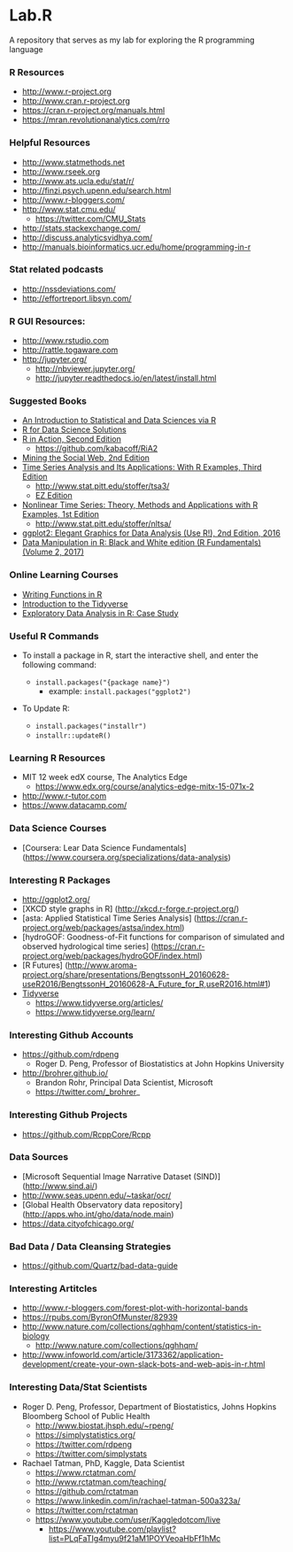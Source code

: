 Lab.R   
====
A repository that serves as my lab for exploring the R programming language    


### R Resources
* http://www.r-project.org
* http://www.cran.r-project.org
* https://cran.r-project.org/manuals.html
* https://mran.revolutionanalytics.com/rro


### Helpful Resources
* http://www.statmethods.net
* http://www.rseek.org
* http://www.ats.ucla.edu/stat/r/
* http://finzi.psych.upenn.edu/search.html
* http://www.r-bloggers.com/
* http://www.stat.cmu.edu/
	* https://twitter.com/CMU_Stats
* http://stats.stackexchange.com/
* http://discuss.analyticsvidhya.com/
* http://manuals.bioinformatics.ucr.edu/home/programming-in-r 


### Stat related podcasts
* http://nssdeviations.com/
* http://effortreport.libsyn.com/



### R GUI Resources:
* http://www.rstudio.com
* http://rattle.togaware.com
* http://jupyter.org/  
	* http://nbviewer.jupyter.org/
	* http://jupyter.readthedocs.io/en/latest/install.html 


### Suggested Books
* [An Introduction to Statistical and Data Sciences via R](https://moderndive.com/)
* [R for Data Science Solutions](https://jrnold.github.io/r4ds-exercise-solutions/)
* [R in Action, Second Edition](https://www.manning.com/books/r-in-action-second-edition)
  * https://github.com/kabacoff/RiA2
* [Mining the Social Web, 2nd Edition](http://nbviewer.jupyter.org/github/ptwobrussell/Mining-the-Social-Web-2nd-Edition/tree/master/ipynb/)
* [Time Series Analysis and Its Applications: With R Examples, Third Edition](http://www.amazon.com/Time-Analysis-Its-Applications-Statistics/dp/144197864X/)
	* http://www.stat.pitt.edu/stoffer/tsa3/
	* [EZ Edition](http://www.stat.pitt.edu/stoffer/tsa3/tsa3EZ.pdf)
* [Nonlinear Time Series: Theory, Methods and Applications with R Examples, 1st Edition](http://www.amazon.com/Nonlinear-Time-Applications-Examples-Statistical/dp/1466502258)
	* http://www.stat.pitt.edu/stoffer/nltsa/
* [ggplot2: Elegant Graphics for Data Analysis (Use R!), 2nd Edition, 2016](https://www.amazon.com/ggplot2-Elegant-Graphics-Data-Analysis/dp/331924275X)
* [Data Manipulation in R: Black and White edition (R Fundamentals) (Volume 2, 2017)](https://www.amazon.com/Data-Manipulation-Black-White-Fundamentals/dp/1979699933/)



### Online Learning Courses
* [Writing Functions in R](https://www.datacamp.com/courses/writing-functions-in-r)
* [Introduction to the Tidyverse](https://www.datacamp.com/courses/introduction-to-the-tidyverse)
* [Exploratory Data Analysis in R: Case Study](https://www.datacamp.com/courses/exploratory-data-analysis-in-r-case-study)



### Useful R Commands
* To install a package in R, start the interactive shell, and enter the following command:  
  * ```install.packages("{package name}")```
    * example: ```install.packages("ggplot2")```


* To Update R:
  * ```install.packages("installr")```
  * ```installr::updateR()```


### Learning R Resources
* MIT 12 week edX course, The Analytics Edge 
	* https://www.edx.org/course/analytics-edge-mitx-15-071x-2
* http://www.r-tutor.com
* https://www.datacamp.com/


### Data Science Courses
* [Coursera: Lear Data Science Fundamentals] (https://www.coursera.org/specializations/data-analysis)


### Interesting R Packages
* http://ggplot2.org/
* [XKCD style graphs in R] (http://xkcd.r-forge.r-project.org/)
* [asta: Applied Statistical Time Series Analysis] (https://cran.r-project.org/web/packages/astsa/index.html)
* [hydroGOF: Goodness-of-Fit functions for comparison of simulated and observed hydrological time series] (https://cran.r-project.org/web/packages/hydroGOF/index.html)
* [R Futures] (http://www.aroma-project.org/share/presentations/BengtssonH_20160628-useR2016/BengtssonH_20160628-A_Future_for_R,useR2016.html#1)
* [Tidyverse](https://www.tidyverse.org/)
  * https://www.tidyverse.org/articles/
  * https://www.tidyverse.org/learn/


### Interesting Github Accounts
* https://github.com/rdpeng
  * Roger D. Peng, Professor of Biostatistics at John Hopkins University
* http://brohrer.github.io/
  * Brandon Rohr, Principal Data Scientist, Microsoft
  * https://twitter.com/_brohrer_



### Interesting Github Projects
* https://github.com/RcppCore/Rcpp


### Data Sources
* [Microsoft Sequential Image Narrative Dataset (SIND)] (http://www.sind.ai/)
* http://www.seas.upenn.edu/~taskar/ocr/
* [Global Health Observatory data repository] (http://apps.who.int/gho/data/node.main)
* https://data.cityofchicago.org/


### Bad Data / Data Cleansing Strategies
* https://github.com/Quartz/bad-data-guide



### Interesting Artitcles
* http://www.r-bloggers.com/forest-plot-with-horizontal-bands
* https://rpubs.com/ByronOfMunster/82939
* http://www.nature.com/collections/qghhqm/content/statistics-in-biology
  * http://www.nature.com/collections/qghhqm/
* http://www.infoworld.com/article/3173362/application-development/create-your-own-slack-bots-and-web-apis-in-r.html


### Interesting Data/Stat Scientists
* Roger D. Peng, Professor, Department of Biostatistics, Johns Hopkins Bloomberg School of Public Health
  * http://www.biostat.jhsph.edu/~rpeng/
  * https://simplystatistics.org/
  * https://twitter.com/rdpeng
  * https://twitter.com/simplystats
* Rachael Tatman, PhD, Kaggle, Data Scientist
  * https://www.rctatman.com/
  * http://www.rctatman.com/teaching/
  * https://github.com/rctatman
  * https://www.linkedin.com/in/rachael-tatman-500a323a/
  * https://twitter.com/rctatman 
  * https://www.youtube.com/user/Kaggledotcom/live
    * https://www.youtube.com/playlist?list=PLqFaTIg4myu9f21aM1POYVeoaHbFf1hMc
  


